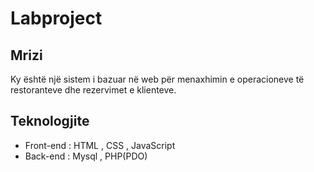 # Labproject
## Mrizi
Ky është një sistem i bazuar në web për menaxhimin e operacioneve të restoranteve dhe rezervimet e klienteve.
 ## Teknologjite

 - Front-end : HTML , CSS , JavaScript
 - Back-end : Mysql , PHP(PDO)
